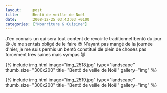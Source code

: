 ```yaml
---
layout:     post
title:      Bentô de veille de Noël
date:       2008-12-25 03:43:03 +0100
categories: ["Nourriture & Cuisine"]
---
```


J'en connais un qui sera tout content de revoir le traditionnel bentô du jour :laughing: Je me sentais obligé de le
faire :wink: N'ayant pas mangé de la journée d'hier, je me suis permis un bentô constitué de plein de choses pas
forcément très saines mais sympas :smiling_imp:

<!--more-->

<!-- /assets/images/posts/2008-12-25-bento-de-veille-de-noel/img_2518.jpg -->
{% include img.html
    image="img_2518.jpg"
    type="landscape"
    thumb_size="300x200"
    title="Bentô de veille de Noël"
    gallery="img"
%}

<!-- /assets/images/posts/2008-12-25-bento-de-veille-de-noel/img_2519.jpg -->
{% include img.html
    image="img_2519.jpg"
    type="landscape"
    thumb_size="300x200"
    title="Bentô de veille de Noël"
    gallery="img"
%}

